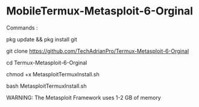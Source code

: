 # MobileTermux-Metasploit-6-Orginal

Commands : 

pkg update && pkg install git

git clone 
https://github.com/TechAdrianPro/Termux-Metasploit-6-Orginal

cd Termux-Metasploit-6-Orginal

chmod +x MetasploitTermuxInstall.sh

bash MetasploitTermuxInstall.sh


WARNING: The Metasploit Framework uses 1-2 GB of memory 
